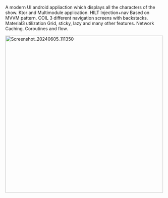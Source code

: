 A modern UI android appliaction which displays all the characters of the show.
Ktor and Multimodule application.
HILT Injection+nav
Based on MVVM pattern.
COIL
3 different navigation screens with backstacks.
Material3 utilization Grid, sticky, lazy and many other features.
Network Caching. Coroutines and flow. 


<img width="500" alt="Screenshot_20240605_111350" src="https://github.com/Vedantgosling/Rick-and-Morty-App/assets/153468680/6c2bfe21-ace9-4d97-a91a-b30405072f52">

